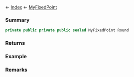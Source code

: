 ← [Index](Api-Index) ← [MyFixedPoint](VRage.MyFixedPoint)

### Summary

```csharp
private public private public sealed MyFixedPoint Round
```

### Returns

### Example

### Remarks


